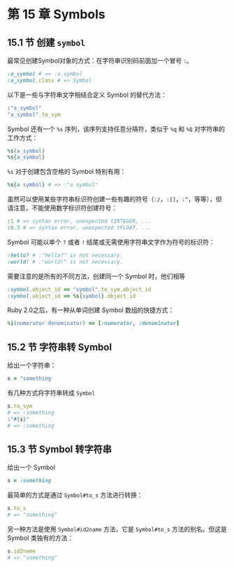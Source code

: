 # 第 15 章 Symbols

## 15.1 节 创建 `symbol`

最常见创建Symbol对象的方式：在字符串识别码前面加一个冒号 `:`。

```ruby
:a_symbol # => :a_symbol
:a_symbol.class # => Symbol
```

以下是一些与字符串文字相结合定义 Symbol 的替代方法：

```ruby
:"a_symbol"
"a_symbol".to_sym
```

Symbol 还有一个 `%s` 序列，该序列支持任意分隔符，类似于 `%q` 和 `%Q` 对字符串的工作方式：

```ruby
%s(a_symbol)
%s{a_symbol}
```

`%s` 对于创建包含空格的 Symbol 特别有用：

```ruby
%s{a symbol} # => :"a symbol"
```

虽然可以使用某些字符串标识符创建一些有趣的符号（`:/`，`:[]`，`:^`，等等），但请注意，不能使用数字标识符创建符号：

```ruby
:1 # => syntax error, unexpected tINTEGER, ...
:0.3 # => syntax error, unexpected tFLOAT, ...
```

Symbol 可能以单个 `?` 或者 `!` 结尾或无需使用字符串文字作为符号的标识符：

```ruby
:hello? # :"hello?" is not necessary.
:world! # :"world!" is not necessary.
```

需要注意的是所有的不同方法，创建同一个 Symbol 时，他们相等

```ruby
:symbol.object_id == "symbol".to_sym.object_id
:symbol.object_id == %s{symbol}.object_id
```

Ruby 2.0之后，有一种从单词创建 Symbol 数组的快捷方式：

```ruby
%i(numerator denominator) == [:numerator, :denominator]
```

## 15.2 节 字符串转 Symbol

给出一个字符串：

```ruby
s = "something
```
有几种方式将字符串转成 `Symbol`

```ruby
s.to_sym
# => :something
:"#{s}"
# => :something
```

## 15.3 节 Symbol 转字符串

给出一个 Symbol

```ruby
s = :something
```

最简单的方式是通过 `Symbol#to_s` 方法进行转换：

```ruby
s.to_s
# => "something"
```

另一种方法是使用 `Symbol#id2name` 方法，它是 `Symbol#to_s` 方法的别名。但这是 Symbol 类独有的方法：

```ruby
s.id2name
# => "something"
```